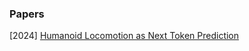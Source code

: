 

### Papers

[2024] [Humanoid Locomotion as Next Token Prediction](https://arxiv.org/abs/2402.19469)